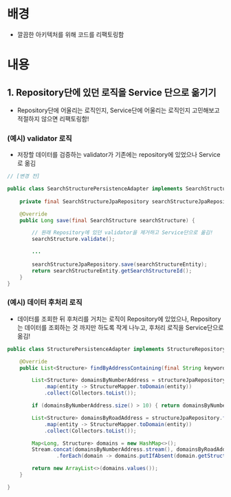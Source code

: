 # 배경
- 깔끔한 아키텍처를 위해 코드를 리팩토링함

# 내용

## 1. Repository단에 있던 로직을 Service 단으로 옮기기
- Repository단에 어울리는 로직인지, Service단에 어울리는 로직인지 고민해보고 적절하지 않으면 리팩토링함!

### (예시) validator 로직 
- 저장할 데이터를 검증하는 validator가 기존에는 repository에 있었으나 Service로 옮김
```java
// [변경 전]

public class SearchStructurePersistenceAdapter implements SearchStructureRepository {
    
    private final SearchStructureJpaRepository searchStructureJpaRepository;

    @Override
    public Long save(final SearchStructure searchStructure) {

        // 원래 Repository에 있던 validator을 제거하고 Service단으로 옮김!
        searchStructure.validate();

        ...
            
        searchStructureJpaRepository.save(searchStructureEntity);
        return searchStructureEntity.getSearchStructureId();
    }
}
```

### (예시) 데이터 후처리 로직
- 데이터를 조회한 뒤 후처리를 거치는 로직이 Repository에 있었으나, Repository는 데이터를 조회하는 것 까지만 하도록 작게 나누고, 후처리 로직을 Service단으로 옮김!
```java
public class StructurePersistenceAdapter implements StructureRepository {

    @Override
    public List<Structure> findByAddressContaining(final String keyword) {

        List<Structure> domainsByNumberAddress = structureJpaRepository.findByNumberAddressContaining(keyword).stream()
            .map(entity -> StructureMapper.toDomain(entity))
            .collect(Collectors.toList());

        if (domainsByNumberAddress.size() > 10) { return domainsByNumberAddress; }

        List<Structure> domainsByRoadAddress = structureJpaRepository.findByRoadAddressContaining(keyword).stream()
            .map(entity -> StructureMapper.toDomain(entity))
            .collect(Collectors.toList());

        Map<Long, Structure> domains = new HashMap<>();
        Stream.concat(domainsByNumberAddress.stream(), domainsByRoadAddress.stream())
                .forEach(domain -> domains.putIfAbsent(domain.getStructureId(), domain));

        return new ArrayList<>(domains.values());
    }

}
```
